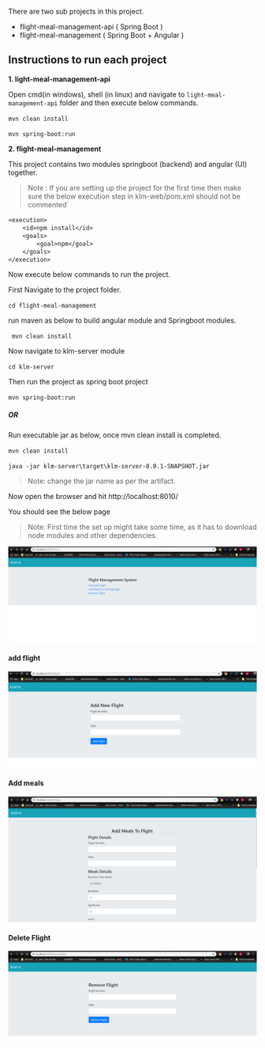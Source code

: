 There are two sub projects in this project.

-   flight-meal-management-api ( Spring Boot )
-   flight-meal-management ( Spring Boot + Angular )

Instructions to run each project
---
**1. light-meal-management-api** 

Open cmd(in windows), shell (in linux) and navigate to `light-meal-management-api` folder and then execute below commands.
 
`mvn clean install`

`mvn spring-boot:run`

**2. flight-meal-management**

This project contains two modules springboot (backend) and angular (UI) together.

>Note : If you are setting up the project for the first time then make sure the below execution step in klm-web/pom.xml should not be commented`
```
<execution>
	<id>npm install</id>
	<goals>
		<goal>npm</goal>
	</goals>
</execution>
```
Now execute below commands to run the project. 

First Navigate to the project folder.

`cd flight-meal-management`

run maven as below to build angular module and Springboot modules.

` mvn clean install`

Now navigate to klm-server module

 `cd klm-server`

Then run the project as spring boot project

 `mvn spring-boot:run`

##### OR  
Run executable jar as below, once mvn clean install is completed. 

`mvn clean install`

`java -jar klm-server\target\klm-server-0.0.1-SNAPSHOT.jar`

> Note: change the jar name as per the artifact.

Now open the browser and hit http://localhost:8010/

You should see the below page


>Note: First time the set up might take some time, as it has to download node modules and other dependencies. 

![alt text](https://github.com/kakurala/KLM_assignment2/blob/master/KLM.PNG)

#### add flight
![alt text](https://github.com/kakurala/KLM_assignment2/blob/master/klm_add.PNG)

#### Add meals
![alt text](https://github.com/kakurala/KLM_assignment2/blob/master/klm_meals.PNG)

#### Delete Flight
![alt text](https://github.com/kakurala/KLM_assignment2/blob/master/klm_delete.PNG)
